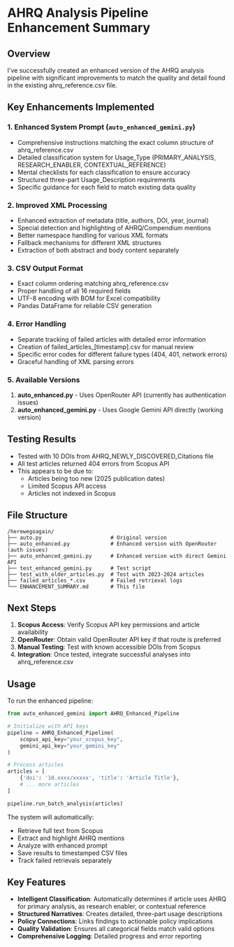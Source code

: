 # AHRQ Analysis Pipeline Enhancement Summary

## Overview
I've successfully created an enhanced version of the AHRQ analysis pipeline with significant improvements to match the quality and detail found in the existing ahrq_reference.csv file.

## Key Enhancements Implemented

### 1. **Enhanced System Prompt** (`auto_enhanced_gemini.py`)
- Comprehensive instructions matching the exact column structure of ahrq_reference.csv
- Detailed classification system for Usage_Type (PRIMARY_ANALYSIS, RESEARCH_ENABLER, CONTEXTUAL_REFERENCE)
- Mental checklists for each classification to ensure accuracy
- Structured three-part Usage_Description requirements
- Specific guidance for each field to match existing data quality

### 2. **Improved XML Processing**
- Enhanced extraction of metadata (title, authors, DOI, year, journal)
- Special detection and highlighting of AHRQ/Compendium mentions
- Better namespace handling for various XML formats
- Fallback mechanisms for different XML structures
- Extraction of both abstract and body content separately

### 3. **CSV Output Format**
- Exact column ordering matching ahrq_reference.csv
- Proper handling of all 16 required fields
- UTF-8 encoding with BOM for Excel compatibility
- Pandas DataFrame for reliable CSV generation

### 4. **Error Handling**
- Separate tracking of failed articles with detailed error information
- Creation of failed_articles_[timestamp].csv for manual review
- Specific error codes for different failure types (404, 401, network errors)
- Graceful handling of XML parsing errors

### 5. **Available Versions**
1. **auto_enhanced.py** - Uses OpenRouter API (currently has authentication issues)
2. **auto_enhanced_gemini.py** - Uses Google Gemini API directly (working version)

## Testing Results
- Tested with 10 DOIs from AHRQ_NEWLY_DISCOVERED_Citations file
- All test articles returned 404 errors from Scopus API
- This appears to be due to:
  - Articles being too new (2025 publication dates)
  - Limited Scopus API access
  - Articles not indexed in Scopus

## File Structure
```
/herewegoagain/
├── auto.py                      # Original version
├── auto_enhanced.py             # Enhanced version with OpenRouter (auth issues)
├── auto_enhanced_gemini.py      # Enhanced version with direct Gemini API
├── test_enhanced_gemini.py      # Test script
├── test_with_older_articles.py  # Test with 2023-2024 articles
├── failed_articles_*.csv        # Failed retrieval logs
└── ENHANCEMENT_SUMMARY.md       # This file
```

## Next Steps
1. **Scopus Access**: Verify Scopus API key permissions and article availability
2. **OpenRouter**: Obtain valid OpenRouter API key if that route is preferred
3. **Manual Testing**: Test with known accessible DOIs from Scopus
4. **Integration**: Once tested, integrate successful analyses into ahrq_reference.csv

## Usage
To run the enhanced pipeline:

```python
from auto_enhanced_gemini import AHRQ_Enhanced_Pipeline

# Initialize with API keys
pipeline = AHRQ_Enhanced_Pipeline(
    scopus_api_key="your_scopus_key",
    gemini_api_key="your_gemini_key"
)

# Process articles
articles = [
    {'doi': '10.xxxx/xxxxx', 'title': 'Article Title'},
    # ... more articles
]

pipeline.run_batch_analysis(articles)
```

The system will automatically:
- Retrieve full text from Scopus
- Extract and highlight AHRQ mentions
- Analyze with enhanced prompt
- Save results to timestamped CSV files
- Track failed retrievals separately

## Key Features
- **Intelligent Classification**: Automatically determines if article uses AHRQ for primary analysis, as research enabler, or contextual reference
- **Structured Narratives**: Creates detailed, three-part usage descriptions
- **Policy Connections**: Links findings to actionable policy implications
- **Quality Validation**: Ensures all categorical fields match valid options
- **Comprehensive Logging**: Detailed progress and error reporting